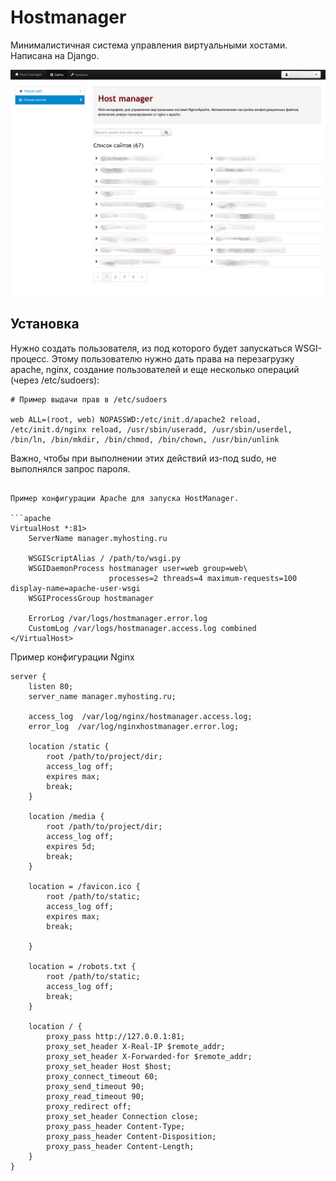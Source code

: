 # Hostmanager

Минималистичная система управления виртуальными хостами. Написана на Django.

![HostManager Interface](screenshot.png)

## Установка

Нужно создать пользователя, из под которого будет запускаться WSGI-процесс.
Этому пользователю нужно дать права на перезагрузку apache, nginx,
создание пользователей и еще несколько операций (через /etc/sudoers):

```
# Пример выдачи прав в /etc/sudoers

web ALL=(root, web) NOPASSWD:/etc/init.d/apache2 reload, /etc/init.d/nginx reload, /usr/sbin/useradd, /usr/sbin/userdel, /bin/ln, /bin/mkdir, /bin/chmod, /bin/chown, /usr/bin/unlink
```

Важно, чтобы при выполнении этих действий из-под sudo, не выполнялся запрос пароля.
```

Пример конфигурации Apache для запуска HostManager.

```apache
VirtualHost *:81>
    ServerName manager.myhosting.ru

    WSGIScriptAlias / /path/to/wsgi.py
    WSGIDaemonProcess hostmanager user=web group=web\
                      processes=2 threads=4 maximum-requests=100 display-name=apache-user-wsgi
    WSGIProcessGroup hostmanager

    ErrorLog /var/logs/hostmanager.error.log
    CustomLog /var/logs/hostmanager.access.log combined
</VirtualHost>
```

Пример конфигурации Nginx

```nginx
server {
    listen 80;
    server_name manager.myhosting.ru;

    access_log  /var/log/nginx/hostmanager.access.log;
    error_log  /var/log/nginxhostmanager.error.log;
    
    location /static {
        root /path/to/project/dir;
        access_log off;
        expires max;
        break;
    }

    location /media {
        root /path/to/project/dir;
        access_log off;
        expires 5d;
        break;
    }

    location = /favicon.ico {
        root /path/to/static;
        access_log off;
        expires max;
        break;

    }

    location = /robots.txt {
        root /path/to/static;
        access_log off;
        break;
    }

    location / {
        proxy_pass http://127.0.0.1:81;
        proxy_set_header X-Real-IP $remote_addr;
        proxy_set_header X-Forwarded-for $remote_addr;
        proxy_set_header Host $host;
        proxy_connect_timeout 60;
        proxy_send_timeout 90;
        proxy_read_timeout 90;
        proxy_redirect off;
        proxy_set_header Connection close;
        proxy_pass_header Content-Type;
        proxy_pass_header Content-Disposition;
        proxy_pass_header Content-Length;
    }
}
```
